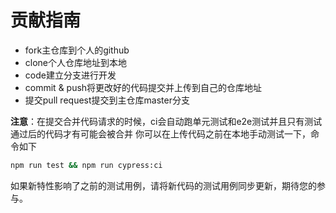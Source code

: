 # 贡献指南

* fork主仓库到个人的github
* clone个人仓库地址到本地
* code建立分支进行开发
* commit & push将更改好的代码提交并上传到自己的仓库地址
* 提交pull request提交到主仓库master分支

**注意**：在提交合并代码请求的时候，ci会自动跑单元测试和e2e测试并且只有测试通过后的代码才有可能会被合并
你可以在上传代码之前在本地手动测试一下，命令如下

```bash
npm run test && npm run cypress:ci
```

如果新特性影响了之前的测试用例，请将新代码的测试用例同步更新，期待您的参与。

